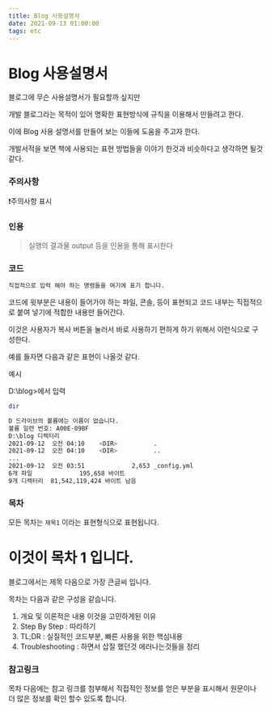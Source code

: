 ```yaml
---
title: Blog 사용설명서
date: 2021-09-13 01:00:00
tags: etc
---
```

# Blog 사용설명서

블로그에 무슨 사용설명서가 필요할까 싶지만

개발 블로그라는 목적이 있어 명확한 표현방식에 규칙을 이용해서 만들려고 한다.

이에 Blog 사용 설명서를 만들어 보는 이들에 도움을 주고자 한다.

개발서적을 보면 책에 사용되는 표현 방법들을 이야기 한것과 비슷하다고 생각하면 될것 같다.

### 주의사항

❗주의사항 표시

### 인용

> 실행의 결과물 output 등을 인용을 통해 표시한다


### 코드

```bash
직접적으로 입력 해야 하는 명령들을 여기에 표기 합니다.
```

코드에 윗부분은 내용이 들어가야 하는 파일, 콘솔, 등이 표현되고 코드 내부는 직접적으로 붙여 넣기에 적합한 내용만 들어간다. 

이것은 사용자가 복사 버튼을 눌러서 바로 사용하기 편하게 하기 위해서 이런식으로 구성한다.

예를 들자면 다음과 같은 표현이 나올것 같다.

예시

D:\blog>에서 입력

```bash
dir
```

```bash
D 드라이브의 볼륨에는 이름이 없습니다.
볼륨 일련 번호: A00E-09BF
D:\blog 디렉터리
2021-09-12  오전 04:10    <DIR>          .
2021-09-12  오전 04:10    <DIR>          ..
...
2021-09-12  오전 03:51             2,653 _config.yml
6개 파일             195,658 바이트
9개 디렉터리  81,542,119,424 바이트 남음
```

### 목차

모든 목차는 `제목1` 이라는 표현형식으로 표현됩니다.

# 이것이 목차 1 입니다.

블로그에서는 제목 다음으로 가장 큰글씨 입니다.

목차는 다음과 같은 구성을 같습니다.

1. 개요 및 이론적은 내용 이것을 고민하게된 이유
2. Step By Step : 따라하기
3. TL;DR : 실질적인 코드부분, 빠른 사용을 위한 핵심내용
4. Troubleshooting : 하면서 삽질 했던것 에러나는것들을 정리

### 참고링크

목차 다음에는 참고 링크를 첨부해서 직접적인 정보를 얻은 부분을 표시해서 원문이나 더 많은 정보를 확인 할수 있도록 합니다.